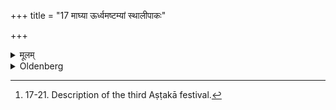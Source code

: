+++
title = "17 माघ्या ऊर्ध्वमष्टम्यां स्थालीपाकः"

+++

<details><summary>मूलम्</summary>

माघ्या ऊर्ध्वमष्टम्यां स्थालीपाकः १७
</details>

<details><summary>Oldenberg</summary>

17. [^12]  On the eighth day after the full moon of Māgha a Sthālīpāka (is prepared).


[^12]:  17-21. Description of the third Aṣṭakā festival.
</details>
